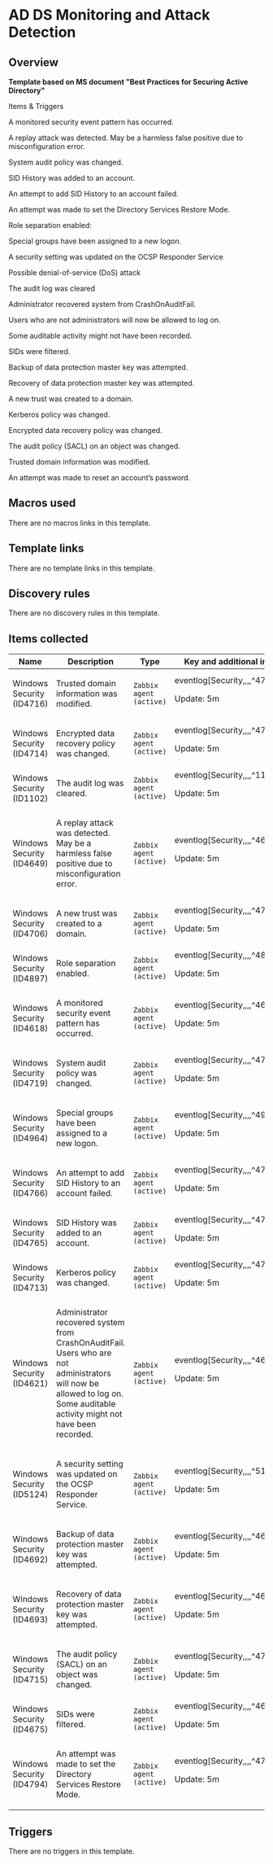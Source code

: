 # AD DS Monitoring and Attack Detection

## Overview

**Template based on MS document "Best Practices for Securing Active Directory"**  
  
Items & Triggers


A monitored security event pattern has occurred.


A replay attack was detected. May be a harmless false positive due to misconfiguration error.


System audit policy was changed.


SID History was added to an account.


An attempt to add SID History to an account failed.


An attempt was made to set the Directory Services Restore Mode.


Role separation enabled:


Special groups have been assigned to a new logon.


A security setting was updated on the OCSP Responder Service


Possible denial-of-service (DoS) attack


The audit log was cleared


Administrator recovered system from CrashOnAuditFail.


Users who are not administrators will now be allowed to log on.


Some auditable activity might not have been recorded.


SIDs were filtered.


Backup of data protection master key was attempted.


Recovery of data protection master key was attempted.


A new trust was created to a domain.


Kerberos policy was changed.


Encrypted data recovery policy was changed.


The audit policy (SACL) on an object was changed.


Trusted domain information was modified.


An attempt was made to reset an account’s password.



## Macros used

There are no macros links in this template.

## Template links

There are no template links in this template.

## Discovery rules

There are no discovery rules in this template.

## Items collected

|Name|Description|Type|Key and additional info|
|----|-----------|----|----|
|Windows Security (ID4716)|<p>Trusted domain information was modified.</p>|`Zabbix agent (active)`|eventlog[Security,,,,^4716$]<p>Update: 5m</p>|
|Windows Security (ID4714)|<p>Encrypted data recovery policy was changed.</p>|`Zabbix agent (active)`|eventlog[Security,,,,^4714$]<p>Update: 5m</p>|
|Windows Security (ID1102)|<p>The audit log was cleared.</p>|`Zabbix agent (active)`|eventlog[Security,,,,^1102$]<p>Update: 5m</p>|
|Windows Security (ID4649)|<p>A replay attack was detected. May be a harmless false positive due to misconfiguration error.</p>|`Zabbix agent (active)`|eventlog[Security,,,,^4649$]<p>Update: 5m</p>|
|Windows Security (ID4706)|<p>A new trust was created to a domain.</p>|`Zabbix agent (active)`|eventlog[Security,,,,^4706$]<p>Update: 5m</p>|
|Windows Security (ID4897)|<p>Role separation enabled.</p>|`Zabbix agent (active)`|eventlog[Security,,,,^4897$]<p>Update: 5m</p>|
|Windows Security (ID4618)|<p>A monitored security event pattern has occurred.</p>|`Zabbix agent (active)`|eventlog[Security,,,,^4618$]<p>Update: 5m</p>|
|Windows Security (ID4719)|<p>System audit policy was changed.</p>|`Zabbix agent (active)`|eventlog[Security,,,,^4719$]<p>Update: 5m</p>|
|Windows Security (ID4964)|<p>Special groups have been assigned to a new logon.</p>|`Zabbix agent (active)`|eventlog[Security,,,,^4964$]<p>Update: 5m</p>|
|Windows Security (ID4766)|<p>An attempt to add SID History to an account failed.</p>|`Zabbix agent (active)`|eventlog[Security,,,,^4766$]<p>Update: 5m</p>|
|Windows Security (ID4765)|<p>SID History was added to an account.</p>|`Zabbix agent (active)`|eventlog[Security,,,,^4765$]<p>Update: 5m</p>|
|Windows Security (ID4713)|<p>Kerberos policy was changed.</p>|`Zabbix agent (active)`|eventlog[Security,,,,^4713$]<p>Update: 5m</p>|
|Windows Security (ID4621)|<p>Administrator recovered system from CrashOnAuditFail. Users who are not administrators will now be allowed to log on. Some auditable activity might not have been recorded.</p>|`Zabbix agent (active)`|eventlog[Security,,,,^4621$]<p>Update: 5m</p>|
|Windows Security (ID5124)|<p>A security setting was updated on the OCSP Responder Service.</p>|`Zabbix agent (active)`|eventlog[Security,,,,^5124$]<p>Update: 5m</p>|
|Windows Security (ID4692)|<p>Backup of data protection master key was attempted.</p>|`Zabbix agent (active)`|eventlog[Security,,,,^4692$]<p>Update: 5m</p>|
|Windows Security (ID4693)|<p>Recovery of data protection master key was attempted.</p>|`Zabbix agent (active)`|eventlog[Security,,,,^4693$]<p>Update: 5m</p>|
|Windows Security (ID4715)|<p>The audit policy (SACL) on an object was changed.</p>|`Zabbix agent (active)`|eventlog[Security,,,,^4715$]<p>Update: 5m</p>|
|Windows Security (ID4675)|<p>SIDs were filtered.</p>|`Zabbix agent (active)`|eventlog[Security,,,,^4675$]<p>Update: 5m</p>|
|Windows Security (ID4794)|<p>An attempt was made to set the Directory Services Restore Mode.</p>|`Zabbix agent (active)`|eventlog[Security,,,,^4794$]<p>Update: 5m</p>|


## Triggers

There are no triggers in this template.


